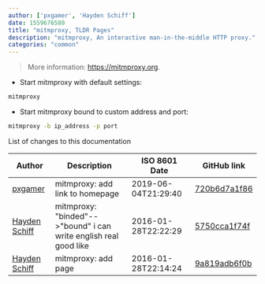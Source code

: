 ```yaml
---
author: ['pxgamer', 'Hayden Schiff']
date: 1559676580
title: "mitmproxy, TLDR Pages"
description: "mitmproxy, An interactive man-in-the-middle HTTP proxy."
categories: "common"
---
```

> More information: <https://mitmproxy.org>.

- Start mitmproxy with default settings:

```bash
mitmproxy
```

- Start mitmproxy bound to custom address and port:

```bash
mitmproxy -b ip_address -p port
```
List of changes to this documentation


Author | Description | ISO 8601 Date | GitHub link
------|-----|-----|-----
[pxgamer](mailto:owzie123@gmail.com) | mitmproxy: add link to homepage | 2019-06-04T21:29:40 | [720b6d7a1f86](https://github.com/tldr-pages/tldr/commit/720b6d7a1f861fa8a6b8d12ae5c11bc4ddc0dde4)
[Hayden Schiff](mailto:oxguy3@gmail.com) | mitmproxy: "binded"-->"bound" i can write english real good like | 2016-01-28T22:22:29 | [5750cca1f74f](https://github.com/tldr-pages/tldr/commit/5750cca1f74f70af6179c295440475b0324677b5)
[Hayden Schiff](mailto:oxguy3@gmail.com) | mitmproxy: add page | 2016-01-28T22:14:24 | [9a819adb6f0b](https://github.com/tldr-pages/tldr/commit/9a819adb6f0b494d527b49f6643a355262573df8)

